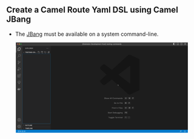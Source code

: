 ## Create a Camel Route Yaml DSL using Camel JBang

- The [JBang](https://www.jbang.dev/documentation/guide/latest/index.html) must be available on a system command-line.

<p align="center"><img src="../images/camelRouteYamlDSL.gif" alt="Camel Route Yaml DSL command" class="zoom" width="90%"/></p>
